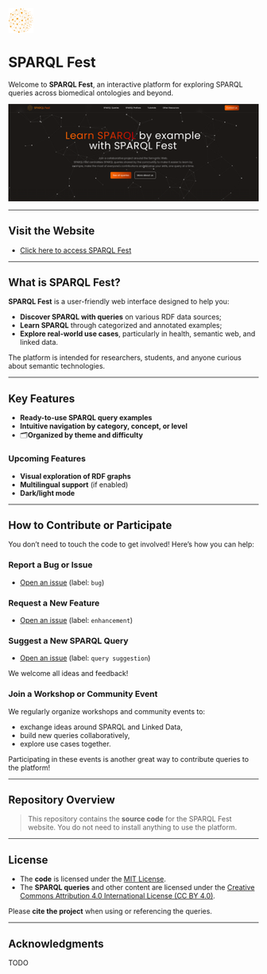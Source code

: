 <img src="./src/assets/logo.png" alt="SPARQL Fest Logo" width="50" />

# SPARQL Fest
Welcome to **SPARQL Fest**, an interactive platform for exploring SPARQL queries across biomedical ontologies and beyond.

![Website Screenshot](./src//assets/images/website-screenshot.png)

---

## Visit the Website
- [Click here to access SPARQL Fest](https://caloyko.github.io/Sparql-fest)

---

## What is SPARQL Fest?

**SPARQL Fest** is a user-friendly web interface designed to help you:
- **Discover SPARQL with queries** on various RDF data sources;
- **Learn SPARQL** through categorized and annotated examples;
- **Explore real-world use cases**, particularly in health, semantic web, and linked data.

The platform is intended for researchers, students, and anyone curious about semantic technologies.

---

## Key Features

- **Ready-to-use SPARQL query examples**
- **Intuitive navigation by category, concept, or level**
- 🗂**Organized by theme and difficulty**

### Upcoming Features
- **Visual exploration of RDF graphs**
- **Multilingual support** (if enabled)
- **Dark/light mode**

---

## How to Contribute or Participate

You don’t need to touch the code to get involved! Here’s how you can help:

### Report a Bug or Issue  
- [Open an issue](https://github.com/your-repo/sparql-fest/issues) (label: `bug`)

### Request a New Feature  
- [Open an issue](https://github.com/your-repo/sparql-fest/issues) (label: `enhancement`)

### Suggest a New SPARQL Query  
- [Open an issue](https://github.com/your-repo/sparql-fest/issues) (label: `query suggestion`)

We welcome all ideas and feedback!

### Join a Workshop or Community Event  
We regularly organize workshops and community events to:
- exchange ideas around SPARQL and Linked Data,
- build new queries collaboratively,
- explore use cases together.

Participating in these events is another great way to contribute queries to the platform!

---

## Repository Overview

> This repository contains the **source code** for the SPARQL Fest website. You do not need to install anything to use the platform.

---

## License
- The **code** is licensed under the [MIT License](https://opensource.org/license/mit).
- The **SPARQL queries** and other content are licensed under the [Creative Commons Attribution 4.0 International License (CC BY 4.0)](https://creativecommons.org/licenses/by/4.0/).

Please **cite the project** when using or referencing the queries.

---

## Acknowledgments

TODO

